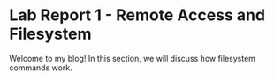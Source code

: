 # Lab Report 1 - Remote Access and Filesystem
Welcome to my blog! In this section, we will discuss how filesystem commands work.
